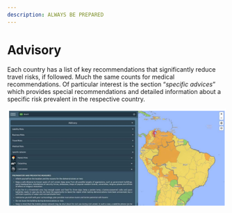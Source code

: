 ```yaml
---
description: ALWAYS BE PREPARED
---
```


# Advisory

Each country has a list of key recommendations that significantly reduce travel risks, if followed. Much the same counts for medical recommendations. Of particular interest is the section “_specific advices_” which provides special recommendations and detailed information about a specific risk prevalent in the respective country.

![ADViSORY VIEW](../.gitbook/assets/advisoryview.png)

